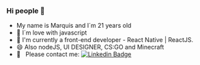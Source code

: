 ### Hi people 👋

- My name is Marquis and I´m 21 years old
- 💙 I´m love with javascript
- 🌱 I'm currently a front-end developer - React Native | ReactJS.
- 😄 Also nodeJS, UI DESIGNER, CS:GO and Minecraft
- :email: &nbsp; Please contact me: [![Linkedin Badge](https://img.shields.io/badge/-MarquisAlexander-blue?style=flat-square&logo=Linkedin&logoColor=white&link=https://www.linkedin.com/in/marquis-alexander-8802a0164/)](https://www.linkedin.com/in/marquis-alexander-8802a0164/)
